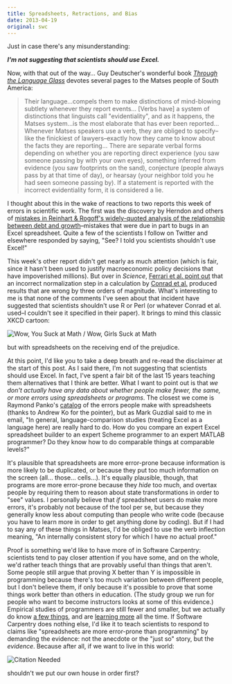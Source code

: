 ```yaml
---
title: Spreadsheets, Retractions, and Bias
date: 2013-04-19
original: swc
---
```

<p>Just in case there's any misunderstanding:</p>
<p class="center"><em><strong>I'm not suggesting that scientists should use Excel.</strong></em></p>
<p>Now, with that out of the way… Guy Deutscher's wonderful book <a href="http://www.amazon.com/Through-Language-Glass-Different-Languages/dp/0312610491/"><cite>Through the Language Glass</cite></a> devotes several pages to the Matses people of South America:</p>
<blockquote>Their language…compels them to make distinctions of mind-blowing subtlety whenever they report events… [Verbs have] a system of distinctions that linguists call "evidentiality", and as it happens, the Matses system…is the most elaborate that has ever been reported… Whenever Matses speakers use a verb, they are obliged to specify–like the finickiest of lawyers–exactly how they came to know about the facts they are reporting… There are separate verbal forms depending on whether you are reporting direct experience (you saw someone passing by with your own eyes), something inferred from evidence (you saw footprints on the sand), conjecture (people always pass by at that time of day), or hearsay (your neighbor told you he had seen someone passing by).  If a statement is reported with the incorrect evidentiality form, it is considered a lie.</blockquote>
<p>I thought about this in the wake of reactions to two reports this week of errors in scientific work.  The first was the discovery by Herndon and others of <a href="http://www.slate.com/blogs/moneybox/2013/04/16/reinhart_rogoff_coding_error_austerity_policies_founded_on_bad_coding.html">mistakes in Reinhart &amp; Rogoff's widely-quoted analysis of the relationship between debt and growth</a>–mistakes that were due in part to bugs in an Excel spreadsheet.  Quite a few of the scientists I follow on Twitter and elsewhere responded by saying, "See? I told you scientists shouldn't use Excel!"</p>
<p>This week's other report didn't get nearly as much attention (which is fair, since it hasn't been used to justify macroeconomic policy decisions that have impoverished millions).  But over in <cite>Science</cite>, <a href="http://www.sciencemag.org/content/340/6130/273.3.full">Ferrari et al. point out</a> that an incorrect normalization step in a calculation by <a href="http://www.sciencemag.org/content/337/6095/742.abstract">Conrad et al.</a> produced results that are wrong by three orders of magnitude. What's interesting to me is that none of the comments I've seen about that incident have suggested that scientists shouldn't use R or Perl (or whatever Conrad et al. used–I couldn't see it specified in their paper).  It brings to mind this classic XKCD cartoon:</p>
<p><img src="http://imgs.xkcd.com/comics/how_it_works.png" alt="Wow, You Suck at Math / Wow, Girls Suck at Math" class="centered"></p>
<p>but with spreadsheets on the receiving end of the prejudice.</p>
<p>At this point, I'd like you to take a deep breath and re-read the disclaimer at the start of this post.  As I said there, I'm not suggesting that scientists should use Excel. In fact, I've spent a fair bit of the last 15 years teaching them alternatives that I think are better.  What I want to point out is that <em>we don't actually have any data about whether people make fewer, the same, or more errors using spreadsheets or programs</em>.  The closest we come is Raymond Panko's <a href="http://panko.shidler.hawaii.edu/SSR/index.htm">catalog</a> of the errors people make with spreadsheets (thanks to Andrew Ko for the pointer), but as Mark Guzdial said to me in email, "In general, language-comparison studies (treating Excel as a language here) are really hard to do.  How do you compare an expert Excel spreadsheet builder to an expert Scheme programmer to an expert MATLAB programmer?  Do they know how to do comparable things at comparable levels?" </p>
<p>It's plausible that spreadsheets are more error-prone because information is more likely to be duplicated, or because they put too much information on the screen (all… those… cells…). It's equally plausible, though, that programs are more error-prone because they <em>hide</em> too much, and overtax people by requiring them to reason about state transformations in order to "see" values.  I personally believe that <em>if</em> spreadsheet users do make more errors, it's probably not because of the tool per se, but because they generally know less about computing than people who write code (because you have to learn more in order to get anything done by coding).  But if I had to say any of these things in Matses, I'd be obliged to use the verb inflection meaning, "An internally consistent story for which I have no actual proof."</p>
<p>Proof is something we'd like to have more of in Software Carpentry: scientists tend to pay closer attention if you have some, and on the whole, we'd rather teach things that are provably useful than things that aren't.  Some people still argue that proving X better than Y is impossible in programming because there's too much variation between different people, but I don't believe them, if only because it's possible to prove that some things work better than others in education.  (The study group we run for people who want to become instructors looks at some of this evidence.)  Empirical studies of programmers are still fewer and smaller, but we actually do know <a href="http://www.amazon.com/Making-Software-Really-Works-Believe/dp/0596808321/">a few things</a>, and are <a href="http://neverworkintheory.org">learning more</a> all the time.  If Software Carpentry does nothing else, I'd like it to teach scientists to respond to claims like "spreadsheets are more error-prone than programming" by demanding the evidence: not the anecdote or the "just so" story, but the <em>evidence</em>.  Because after all, if we want to live in this world:</p>
<p><img src="http://imgs.xkcd.com/comics/wikipedian_protester.png" alt="Citation Needed" class="centered"></p>
<p>shouldn't we put our own house in order first?</p>

